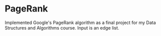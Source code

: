 # PageRank

Implemented Google's PageRank algorithm as a final project for my Data Structures and Algorithms course.
Input is an edge list.
